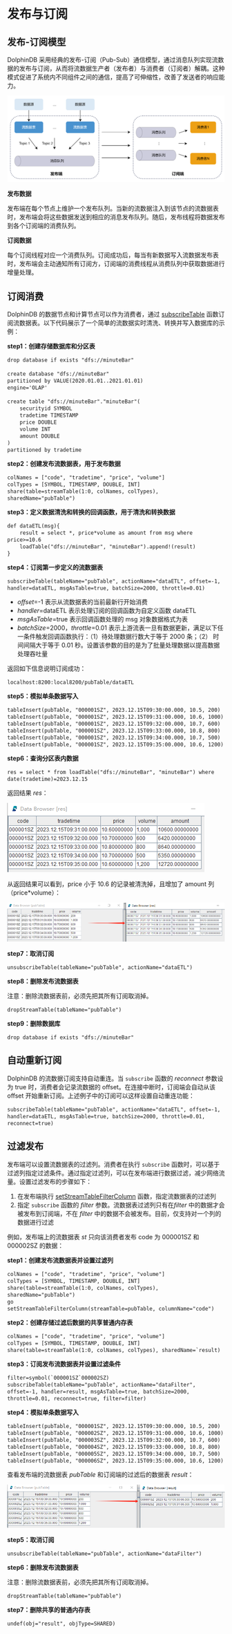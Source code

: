 # 发布与订阅

## 发布-订阅模型

DolphinDB
采用经典的发布-订阅（Pub-Sub）通信模型，通过消息队列实现流数据的发布与订阅，从而将流数据生产者（发布者）与消费者（订阅者）解耦。这种模式促进了系统内不同组件之间的通信，提高了可伸缩性，改善了发送者的响应能力。

![](images/sub_pub_1.png)

**发布数据**

发布端在每个节点上维护一个发布队列。当新的流数据注入到该节点的流数据表时，发布端会将这些数据发送到相应的消息发布队列。随后，发布线程将数据发布到各个订阅端的消费队列。

**订阅数据**

每个订阅线程对应一个消费队列。订阅成功后，每当有新数据写入流数据发布表时，发布端会主动通知所有订阅方，订阅端的消费线程从消费队列中获取数据进行增量处理。

## 订阅消费

DolphinDB 的数据节点和计算节点可以作为消费者，通过 [subscribeTable](../funcs/s/subscribeTable.md)
函数订阅流数据表。以下代码展示了一个简单的流数据实时清洗、转换并写入数据库的示例：

**step1：创建存储数据库和分区表**

```
drop database if exists "dfs://minuteBar"

create database "dfs://minuteBar"
partitioned by VALUE(2020.01.01..2021.01.01)
engine='OLAP'

create table "dfs://minuteBar"."minuteBar"(
	securityid SYMBOL
	tradetime TIMESTAMP
	price DOUBLE
	volume INT
	amount DOUBLE
)
partitioned by tradetime
```

**step2：创建发布流数据表，用于发布数据**

```
colNames = ["code", "tradetime", "price", "volume"]
colTypes = [SYMBOL, TIMESTAMP, DOUBLE, INT]
share(table=streamTable(1:0, colNames, colTypes), sharedName="pubTable")
```

**step3：定义数据清洗和转换的回调函数，用于清洗和转换数据**

```
def dataETL(msg){
	result = select *, price*volume as amount from msg where price>=10.6
	loadTable("dfs://minuteBar", "minuteBar").append!(result)
}
```

**step4：订阅第一步定义的流数据表**

```
subscribeTable(tableName="pubTable", actionName="dataETL", offset=-1, handler=dataETL, msgAsTable=true, batchSize=2000, throttle=0.01)
```

* *offset*=-1 表示从流数据表的当前最新行开始消费
* *handler*=dataETL 表示处理订阅的回调函数为自定义函数 dataETL
* *msgAsTable*=true 表示回调函数处理的 msg 对象数据格式为表
* *batchSize*=2000，*throttle*=0.01
  表示上游流表一旦有数据更新，满足以下任一条件触发回调函数执行：（1）待处理数据行数大于等于 2000 条；（2） 时间间隔大于等于 0.01
  秒。设置该参数的目的是为了批量处理数据以提高数据处理吞吐量

返回如下信息说明订阅成功：

```
localhost:8200:local8200/pubTable/dataETL
```

**step5：模拟单条数据写入**

```
tableInsert(pubTable, "000001SZ", 2023.12.15T09:30:00.000, 10.5, 200)
tableInsert(pubTable, "000001SZ", 2023.12.15T09:31:00.000, 10.6, 1000)
tableInsert(pubTable, "000001SZ", 2023.12.15T09:32:00.000, 10.7, 600)
tableInsert(pubTable, "000001SZ", 2023.12.15T09:33:00.000, 10.8, 800)
tableInsert(pubTable, "000001SZ", 2023.12.15T09:34:00.000, 10.7, 500)
tableInsert(pubTable, "000001SZ", 2023.12.15T09:35:00.000, 10.6, 1200)
```

**step6：查询分区表内数据**

```
res = select * from loadTable("dfs://minuteBar", "minuteBar") where date(tradetime)=2023.12.15
```

返回结果
*res*：

![](images/sub_pub_2.png)

从返回结果可以看到，price 小于 10.6 的记录被清洗掉，且增加了 amount
列（price\*volume）：

![](images/sub_pub_3.png)

**step7：取消订阅**

```
unsubscribeTable(tableName="pubTable", actionName="dataETL")
```

**step8：删除发布流数据表**

注意：删除流数据表前，必须先把其所有订阅取消掉。

```
dropStreamTable(tableName="pubTable")
```

**step9：删除数据库**

```
drop database if exists "dfs://minuteBar"
```

## 自动重新订阅

DolphinDB 的流数据订阅支持自动重连。当 `subscribe` 函数的 *reconnect* 参数设为 true
时，消费者会记录流数据的 offset。在连接中断时，订阅端会自动从该 offset 开始重新订阅。上述例子中的订阅可以这样设置自动重连功能：

```
subscribeTable(tableName="pubTable", actionName="dataETL", offset=-1, handler=dataETL, msgAsTable=true, batchSize=2000, throttle=0.01, reconnect=true)
```

## 过滤发布

发布端可以设置流数据表的过滤列。消费者在执行 `subscribe`
函数时，可以基于过滤列指定过滤条件。通过指定过滤列，可以在发布端进行数据过滤，减少网络流量。设置过滤发布的步骤如下：

1. 在发布端执行 [setStreamTableFilterColumn](../funcs/s/setStreamTableFilterColumn.md) 函数，指定流数据表的过滤列
2. 指定 `subscribe` 函数的 *filter* 参数。流数据表过滤列只有在*filter* 中的数据才会被发布到订阅端，不在 *filter*
   中的数据不会被发布。目前，仅支持对一个列的数据进行过滤

例如，发布端上的流数据表 *st* 只向该消费者发布 code 为 000001SZ 和 000002SZ
的数据：

**step1：创建发布流数据表并设置过滤列**

```
colNames = ["code", "tradetime", "price", "volume"]
colTypes = [SYMBOL, TIMESTAMP, DOUBLE, INT]
share(table=streamTable(1:0, colNames, colTypes), sharedName="pubTable")
go
setStreamTableFilterColumn(streamTable=pubTable, columnName="code")
```

**step2：创建存储过滤后数据的共享普通内存表**

```
colNames = ["code", "tradetime", "price", "volume"]
colTypes = [SYMBOL, TIMESTAMP, DOUBLE, INT]
share(table=streamTable(1:0, colNames, colTypes), sharedName=`result)
```

**step3：订阅发布流数据表并设置过滤条件**

```
filter=symbol(`000001SZ`000002SZ)
subscribeTable(tableName="pubTable", actionName="dataFilter", offset=-1, handler=result, msgAsTable=true, batchSize=2000, throttle=0.01, reconnect=true, filter=filter)
```

**step4：模拟单条数据写入**

```
tableInsert(pubTable, "000001SZ", 2023.12.15T09:30:00.000, 10.5, 200)
tableInsert(pubTable, "000002SZ", 2023.12.15T09:31:00.000, 10.6, 1000)
tableInsert(pubTable, "000003SZ", 2023.12.15T09:32:00.000, 10.7, 600)
tableInsert(pubTable, "000004SZ", 2023.12.15T09:33:00.000, 10.8, 800)
tableInsert(pubTable, "000005SZ", 2023.12.15T09:34:00.000, 10.7, 500)
tableInsert(pubTable, "000006SZ", 2023.12.15T09:35:00.000, 10.6, 1200)
```

查看发布端的流数据表
*pubTable* 和订阅端的过滤后的数据表 *result*：

![](images/sub_pub_4.png)

**step5：取消订阅**

```
unsubscribeTable(tableName="pubTable", actionName="dataFilter")
```

**step6：删除发布流数据表**

注意：删除流数据表前，必须先把其所有订阅取消掉。

```
dropStreamTable(tableName="pubTable")
```

**step7：删除共享的普通内存表**

```
undef(obj="result", objType=SHARED)
```

